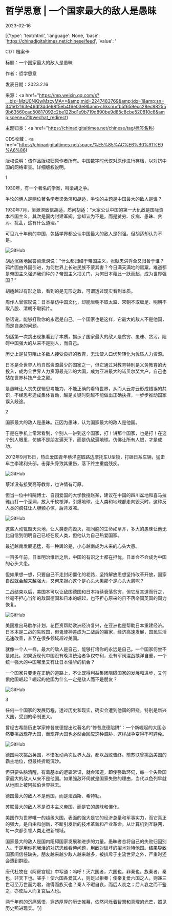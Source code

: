 # 哲学思意 | 一个国家最大的敌人是愚昧

2023-02-16

[{'type': 'text/html', 'language': None, 'base': 'https://chinadigitaltimes.net/chinese/feed', 'value': '

CDT 档案卡

标题：一个国家最大的敌人是愚昧

作者：哲学思意

发表日期：2023.2.16

来源：<a href="https://mp.weixin.qq.com/s?__biz=MzU0NjQwMzcyMA==&amp;mid=2247483769&amp;idx=1&amp;sn=341e12163e46df3dde98f5eb4f6e03e9&amp;chksm=fb5f659ecc28ec882559b63560cad50817092c2be122bd1e9b719d890be9d85c8cbe520810c6&amp;scene=21#wechat_redirect)

主题归类：<a href="https://chinadigitaltimes.net/chinese/tag/标签名称)

CDS收藏：<a href="https://chinadigitaltimes.net/space/%E5%85%AC%E6%B0%91%E9%A6%86)

版权说明：该作品版权归原作者所有。中国数字时代仅对原作进行存档，以对抗中国的网络审查。详细版权说明。





1

1930年，有一个著名的学案，叫梁胡之争。

争论的俩人是两位著名学者梁漱溟和胡适，争论的主题是中国最大的敌人是谁？

1930年7月，梁漱溟致信胡适，质问胡适：“大家公认中国的第一大仇敌是国际资本帝国主义，其次是国内封建军阀。您却认为不是，而是贫穷、疾病、愚昧、贪污、扰乱，这有什么道理。”

可见九十年前的中国，包括学界都公认中国最大的敌人是列强。但胡适却认为不是。

![GitHub](https://chinadigitaltimes.net/chinese/files/2023/02/post-693058-63ee67e82c40c.)

胡适沉痛地回答梁漱溟说：“什么都归结于帝国主义，张献忠洪秀全又归咎于谁？鸦片固由外国引进，为何世界上长进民族不蒙其害？今日满天满地的罂粟，难道都是帝国主义强迫我们种的？帝国主义扣关门，为何日本藉此一跃而起，成为世界强国？”

胡适越过有形之敌，看到的是无形之敌，可谓透过现实看到本质。

周作人曾惊叹说：日本摹仿中国文化，却能唐朝不取太监、宋朝不取缠足、明朝不取八股、清朝不取鸦片。

俗话说，能够打败你的永远是自己。一个国家也是这样，它最大的敌人不是他国，而是自身的问题。

胡适第一次跳出现象看到了本质，揭示了国家最大的敌人是贫穷、愚昧、贪污。阻碍中国强大的从来不是别人，而自己。

历史上是贫穷阻止多数人接受良好的教育，无法使人口优势转化为优质人力资源。

日本是全世界人均自然资源最少的国家之一，但它通过对教育特别是义务教育的大投入，成为全世界人力资源最充沛的大国，成为亚洲最大的诺贝尔奖大户，自己也站在世界科技产业之颠。

是愚昧让人丧失逻辑思考能力，不能正确的看待世界，从而人云亦云形成错误的共识，不经思考造成集体盲动，越是关键时刻越不能做出正确抉择，一步步推动国家误入歧途。

2

国家最大的敌人是愚昧。正因为愚昧，认为国家最大的敌人是他国。

于是在手机上常常看到，个别人一讲到这个国家，打！讲那个国家，也是打！在这个别人眼里，仿佛不是朋友遍天下，而是仇敌遍地球。仿佛让所有人恨，才是成功。

2012年9月15日，热血爱国青年蔡洋盗取路边摩托车U型锁，打砸日系车辆，猛击车主李建利头部，击穿头骨致其重伤，落下终生重度残疾。

![GitHub](https://chinadigitaltimes.net/chinese/files/2023/02/post-693058-63ee67e975051.)

蔡洋没有接受高等教育，也许情有可原。

但当一位中科院博士、自诩爱国的大学教授赵某，建议在中国的四川盆地和喜马拉雅山打一个深洞，放入千枚核弹，引爆地球，让人类和地球都走向毁灭时，这种反人类的疯狂让人胆颤心惊，后背发凉。

![GitHub](https://chinadigitaltimes.net/chinese/files/2023/02/post-693058-63ee67eabb1ff.)

这些人动辄毁天灭地，让人类走向毁灭，视同胞的生命如草芥，多大的愚昧让他无比自信到明明自己已经在反人类，但他认为自己热爱国家。

最近越南发展迅猛，有一种舆论是，小心越南成为未来的心头大患。

一百多年前，日本明治维新之后，中国的有识之士都在担忧，日本会不会成为中国的心头大患。

但如果想一想，只要自己不走封闭僵化的老路，坚持解放思想坚持改革开放，国家自然就会越来越强大，又何来担心这个是心头大患那个是心头大患呢？

二战结束以后，美国本可以让敌国德国和日本持续衰落贫穷，但它反其道而行之，丝毫不担心当年的敌国德国和日本的崛起，也不担心原来的日不落帝国英国的国力恢复。

![GitHub](https://chinadigitaltimes.net/chinese/files/2023/02/post-693058-63ee67ec0db9d.)

美国推出马歇尔计划，花巨资帮助欧洲经济复兴，在亚洲也是帮助日本重建经济。日本本是二战的失败国，但鬼使神差成为二战后的赢家，经济高速发展，国民生活迅速改善，甚至在很多领域超过美国。

就像一个人一样，最大的敌人是自己，能够打垮你的永远是自己。一个国家何尝不是如此。如果近现代中国没有晚清统治者争权夺利，没有军阀混战挟洋自重，一个统一强大的中国哪里又有让日本侵华的机会？

一个国家只要走在正确的道路上，不让既得利益集团阻碍国家的发展和进步，又何惧他国崛起？崛起的他国为什么一定是敌人而不是朋友？

![GitHub](https://chinadigitaltimes.net/chinese/files/2023/02/post-693058-63ee68b6efcb3.)

3

任何一个国家的发展历程，透过历史和现实，确实会遭到他国的阻挠。特别是新兴大国，受到的牵制更大。

曾经古希腊历史学家修昔底德提出过著名的“修昔底德陷阱”：一个新崛起的大国必然要挑战现存大国，而现存大国也必然会回应这种威胁，这样战争变得不可避免。

![GitHub](https://chinadigitaltimes.net/chinese/files/2023/02/post-693058-63ee67eec19d8.)

德国两次挑战英国，不惜发动两次世界大战，都以战败告终。前苏联曾挑战美国的霸主地位，但最终折戟沉沙。

但只要头脑清醒，有着基本的逻辑常识，就会知道，即使强敌环伺，每一个失败国家最大的敌人从来不是他国。如果强敌环伺就是国家失败的理由，当代以色列早就从地图上被阿拉伯世界抹去。

德国最大的敌人不是他国，而是法西斯、希特勒。

苏联最大的敌人不是资本主义帝国，而是它的愚昧和僵化。

美国作为世界唯一的超级大国，表面的强大是它的经济总量和军事实力，而它真正的强大，是自由和创新，不断引发新的技术革新和产业革命。从计算机到互联网，每一次都引领人类走进新领域。

国家最大的敌人是国内阻碍国家发展和进步的力量。愚昧者总将自己的失败归因别人。于是用你死我活的对抗思维看待问题，用敌对破坏的招术对待他国。结果导致国家间信任缺失，朋友越来越少敌人越来越多，被排斥于主流世界之外，严重时还会遭到群殴。

唐代杜牧在《阿房宫赋》中写道：呜呼！灭六国者，六国也，非秦也。族秦者，秦也，非天下也。嗟乎！使六国各爱其人，则足以拒秦；使秦复爱六国之人，则递三世可至万世而为君，谁得而族灭也？秦人不暇自哀，而后人哀之；后人哀之而不鉴之，亦使后人而复哀后人也。

两千年前的沉痛感悟，穿透厚厚的历史帷幕，依然闪烁着智慧和真理的光芒，照见历史照进现实。'}]